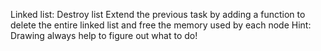 Linked list: Destroy list
Extend the previous task by adding a function to delete the entire linked list and free the memory used by each node
Hint: Drawing always help to figure out what to do!